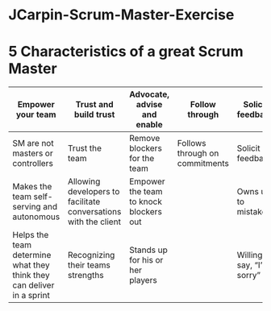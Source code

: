 # JCarpin-Scrum-Master-Exercise

# 5 Characteristics of a great Scrum Master

Empower your team | Trust and build trust | Advocate, advise and enable | Follow through | Solicit feedback
------------------ | --------------------- | --------------------------- | --------------------------|---------------------------------
SM are not masters or controllers | Trust the team | Remove blockers for the team | Follows through on commitments | Solicit feedback 
Makes the team self-serving and autonomous | Allowing developers to facilitate conversations with the client | Empower the team to knock blockers out | | Owns up to mistakes 
Helps the team determine what they think they can deliver in a sprint | Recognizing their teams strengths | Stands up for his or her players| | Willing to say, “I’m sorry” 
